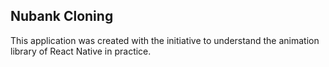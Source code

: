 ## Nubank Cloning

This application was created with the initiative to understand the animation library of React Native in practice.